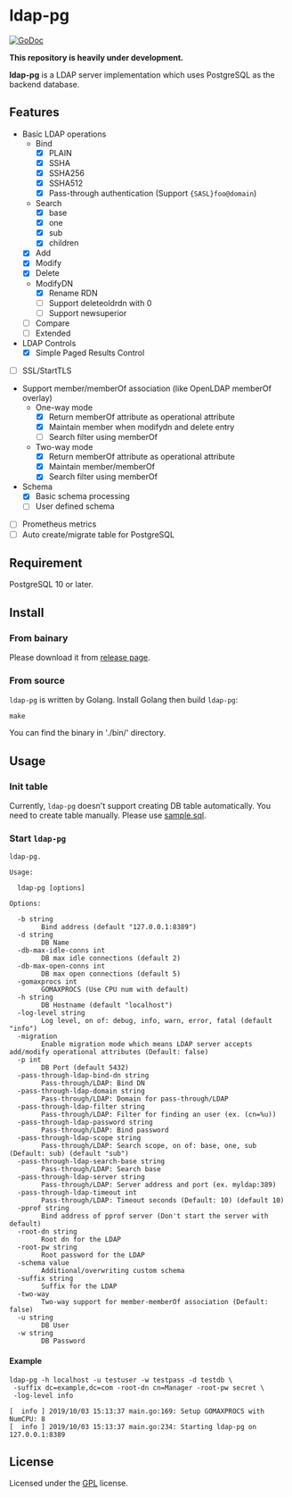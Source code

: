 # ldap-pg 

[![GoDoc](https://godoc.org/github.com/openstandia/ldap-pg?status.svg)](https://godoc.org/github.com/openstandia/ldap-pg)

**This repository is heavily under development.**

**ldap-pg** is a LDAP server implementation which uses PostgreSQL as the backend database.

## Features

* Basic LDAP operations 
  * Bind
    * [x] PLAIN
    * [x] SSHA
    * [x] SSHA256
    * [x] SSHA512
    * [x] Pass-through authentication (Support `{SASL}foo@domain`)
  * Search
    * [x] base
    * [x] one
    * [x] sub
    * [x] children
  * [x] Add
  * [x] Modify
  * [x] Delete
  * ModifyDN
    * [x] Rename RDN
    * [ ] Support deleteoldrdn with 0
    * [ ] Support newsuperior
  * [ ] Compare
  * [ ] Extended
* LDAP Controls
  * [x] Simple Paged Results Control
* [ ] SSL/StartTLS
* Support member/memberOf association (like OpenLDAP memberOf overlay)
  * One-way mode
    * [x] Return memberOf attribute as operational attribute
    * [x] Maintain member when modifydn and delete entry
    * [ ] Search filter using memberOf
  * Two-way mode
    * [x] Return memberOf attribute as operational attribute
    * [x] Maintain member/memberOf
    * [x] Search filter using memberOf
* Schema
  * [x] Basic schema processing
  * [ ] User defined schema
* [ ] Prometheus metrics
* [ ] Auto create/migrate table for PostgreSQL 

## Requirement

PostgreSQL 10 or later.

## Install

### From bainary

Please download it from [release page](/releases).

### From source

`ldap-pg` is written by Golang. Install Golang then build `ldap-pg`:  

```
make
```

You can find the binary in './bin/' directory.

## Usage

### Init table

Currently, `ldap-pg` doesn't support creating DB table automatically. You need to create table manually. Please use [sample.sql](/misc/sample.sql). 

### Start `ldap-pg`

```
ldap-pg.

Usage:

  ldap-pg [options]

Options:

  -b string
        Bind address (default "127.0.0.1:8389")
  -d string
        DB Name
  -db-max-idle-conns int
        DB max idle connections (default 2)
  -db-max-open-conns int
        DB max open connections (default 5)
  -gomaxprocs int
        GOMAXPROCS (Use CPU num with default)
  -h string
        DB Hostname (default "localhost")
  -log-level string
        Log level, on of: debug, info, warn, error, fatal (default "info")
  -migration
        Enable migration mode which means LDAP server accepts add/modify operational attributes (Default: false)
  -p int
        DB Port (default 5432)
  -pass-through-ldap-bind-dn string
        Pass-through/LDAP: Bind DN
  -pass-through-ldap-domain string
        Pass-through/LDAP: Domain for pass-through/LDAP
  -pass-through-ldap-filter string
        Pass-through/LDAP: Filter for finding an user (ex. (cn=%u))
  -pass-through-ldap-password string
        Pass-through/LDAP: Bind password
  -pass-through-ldap-scope string
        Pass-through/LDAP: Search scope, on of: base, one, sub (Default: sub) (default "sub")
  -pass-through-ldap-search-base string
        Pass-through/LDAP: Search base
  -pass-through-ldap-server string
        Pass-through/LDAP: Server address and port (ex. myldap:389)
  -pass-through-ldap-timeout int
        Pass-through/LDAP: Timeout seconds (Default: 10) (default 10)
  -pprof string
        Bind address of pprof server (Don't start the server with default)
  -root-dn string
        Root dn for the LDAP
  -root-pw string
        Root password for the LDAP
  -schema value
        Additional/overwriting custom schema
  -suffix string
        Suffix for the LDAP
  -two-way
        Two-way support for member-memberOf association (Default: false)
  -u string
        DB User
  -w string
        DB Password
```

#### Example

```
ldap-pg -h localhost -u testuser -w testpass -d testdb \
 -suffix dc=example,dc=com -root-dn cn=Manager -root-pw secret \
 -log-level info

[  info ] 2019/10/03 15:13:37 main.go:169: Setup GOMAXPROCS with NumCPU: 8
[  info ] 2019/10/03 15:13:37 main.go:234: Starting ldap-pg on 127.0.0.1:8389
```

## License

Licensed under the [GPL](/LICENSE) license.

